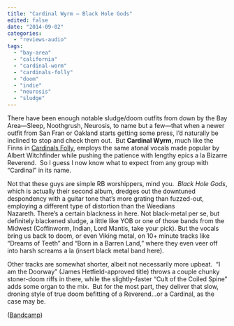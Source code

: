 ```yaml
---
title: "Cardinal Wyrm – Black Hole Gods"
edited: false
date: "2014-09-02"
categories:
  - "reviews-audio"
tags:
  - "bay-area"
  - "california"
  - "cardinal-worm"
  - "cardinals-folly"
  - "doom"
  - "indie"
  - "neurosis"
  - "sludge"
---
```


There have been enough notable sludge/doom outfits from down by the Bay Area—Sleep, Noothgrush, Neurosis, to name but a few—that when a newer outfit from San Fran or Oakland starts getting some press, I’d naturally be inclined to stop and check them out.  But **Cardinal Wyrm**, much like the Finns in [Cardinals Folly](https://hellbound.ca/2014/07/cardinals-folly-cult-continues/), employs the same atonal vocals made popular by Albert Witchfinder while pushing the patience with lengthy epics a la Bizarre Reverend.  So I guess I now know what to expect from any group with “Cardinal” in its name.

Not that these guys are simple RB worshippers, mind you.  _Black Hole Gods_, which is actually their second album, dredges out the downtuned despondency with a guitar tone that’s more grating than fuzzed-out, employing a different type of distortion than the Weedians Nazareth. There’s a certain blackness in here. Not black-metal per se, but definitely blackened sludge, a little like YOB or one of those bands from the Midwest (Coffinworm, Indian, Lord Mantis, take your pick). But the vocals bring us back to doom, or even Viking metal, on 10+ minute tracks like “Dreams of Teeth” and “Born in a Barren Land,” where they even veer off into harsh screams a la (insert black metal band here).

Other tracks are somewhat shorter, albeit not necessarily more upbeat.  “I am the Doorway” (James Hetfield-approved title) throws a couple chunky stoner-doom riffs in there, while the slightly-faster “Cult of the Coiled Spine” adds some organ to the mix.  But for the most part, they deliver that slow, droning style of true doom befitting of a Reverend…or a Cardinal, as the case may be.

([Bandcamp](http://cardinalwyrm.bandcamp.com/album/black-hole-gods))
